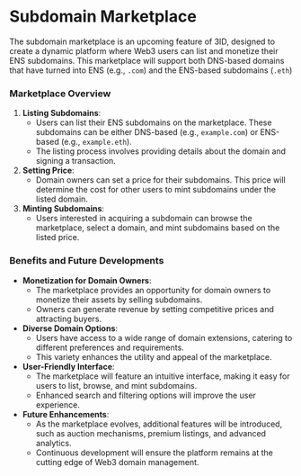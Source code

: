# Subdomain Marketplace

The subdomain marketplace is an upcoming feature of 3ID, designed to create a dynamic platform where Web3 users can list and monetize their ENS subdomains. This marketplace will support both DNS-based domains that have turned into ENS (e.g., `.com`) and the ENS-based subdomains (`.eth`)

### **Marketplace Overview**

1. **Listing Subdomains**:
   * Users can list their ENS subdomains on the marketplace. These subdomains can be either DNS-based (e.g., `example.com`) or ENS-based (e.g., `example.eth`).
   * The listing process involves providing details about the domain and signing a transaction.
2. **Setting Price**:
   * Domain owners can set a price for their subdomains. This price will determine the cost for other users to mint subdomains under the listed domain.
3. **Minting Subdomains**:
   * Users interested in acquiring a subdomain can browse the marketplace, select a domain, and mint subdomains based on the listed price.

### **Benefits and Future Developments**

* **Monetization for Domain Owners**:
  * The marketplace provides an opportunity for domain owners to monetize their assets by selling subdomains.
  * Owners can generate revenue by setting competitive prices and attracting buyers.
* **Diverse Domain Options**:
  * Users have access to a wide range of domain extensions, catering to different preferences and requirements.
  * This variety enhances the utility and appeal of the marketplace.
* **User-Friendly Interface**:
  * The marketplace will feature an intuitive interface, making it easy for users to list, browse, and mint subdomains.
  * Enhanced search and filtering options will improve the user experience.
* **Future Enhancements**:
  * As the marketplace evolves, additional features will be introduced, such as auction mechanisms, premium listings, and advanced analytics.
  * Continuous development will ensure the platform remains at the cutting edge of Web3 domain management.
